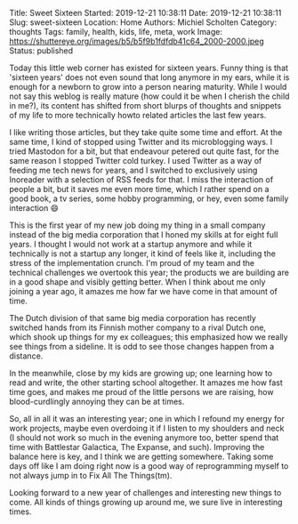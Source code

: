 Title: Sweet Sixteen
Started: 2019-12-21 10:38:11
Date: 2019-12-21 10:38:11
Slug: sweet-sixteen
Location: Home
Authors: Michiel Scholten
Category: thoughts
Tags: family, health, kids, life, meta, work
Image: https://shuttereye.org/images/b5/b5f9b1fdfdb41c64_2000-2000.jpeg
Status: published

Today this little web corner has existed for sixteen years. Funny thing is that 'sixteen years' does not even sound that long anymore in my ears, while it is enough for a newborn to grow into a person nearing maturity. While I would not say this weblog is really mature (how could it be when I cherish the child in me?), its content has shifted from short blurps of thoughts and snippets of my life to more technically howto related articles the last few years.

I like writing those articles, but they take quite some time and effort. At the same time, I kind of stopped using Twitter and its microblogging ways. I tried Mastodon for a bit, but that endeavour petered out quite fast, for the same reason I stopped Twitter cold turkey. I used Twitter as a way of feeding me tech news for years, and I switched to exclusively using Inoreader with a selection of RSS feeds for that. I miss the interaction of people a bit, but it saves me even more time, which I rather spend on a good book, a tv series, some hobby programming, or hey, even some family interaction 😄

This is the first year of my new job doing my thing in a small company instead of the big media corporation that I honed my skills at for eight full years. I thought I would not work at a startup anymore and while it technically is not a startup any longer, it kind of feels like it, including the stress of the implementation crunch. I'm proud of my team and the technical challenges we overtook this year; the products we are building are in a good shape and visibly getting better. When I think about me only joining a year ago, it amazes me how far we have come in that amount of time.

The Dutch division of that same big media corporation has recently switched hands from its Finnish mother company to a rival Dutch one, which shook up things for my ex colleagues; this emphasized how we really see things from a sideline. It is odd to see those changes happen from a distance.

In the meanwhile, close by my kids are growing up; one learning how to read and write, the other starting school altogether. It amazes me how fast time goes, and makes me proud of the little persons we are raising, how blood-curdlingly annoying they can be at times.

So, all in all it was an interesting year; one in which I refound my energy for work projects, maybe even overdoing it if I listen to my shoulders and neck (I should not work so much in the evening anymore too, better spend that time with Battlestar Galactica, The Expanse, and such). Improving the balance here is key, and I think we are getting somewhere. Taking some days off like I am doing right now is a good way of reprogramming myself to not always jump in to Fix All The Things(tm).

Looking forward to a new year of challenges and interesting new things to come. All kinds of things growing up around me, we sure live in interesting times.

